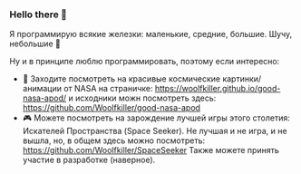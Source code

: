 ### Hello there 👋

Я программирую всякие железки: маленькие, средние, большие. Шучу, небольшие 🌚

Ну и в принципе люблю программировать, поэтому если интересно:

- 🔭 Заходите посмотреть на красивые космические картинки/анимации от NASA на страничке: https://woolfkiller.github.io/good-nasa-apod/ и исходники можн посмотреть здесь: https://github.com/Woolfkiller/good-nasa-apod
- 🎮 Можете посмотреть на зарождение лучшей игры этого столетия: Искателей Пространства (Space Seeker). Не лучшая и не игра, и не вышла, но, в общем здесь можно посмотреть: https://github.com/Woolfkiller/SpaceSeeker Также можете принять участие в разработке (наверное).
